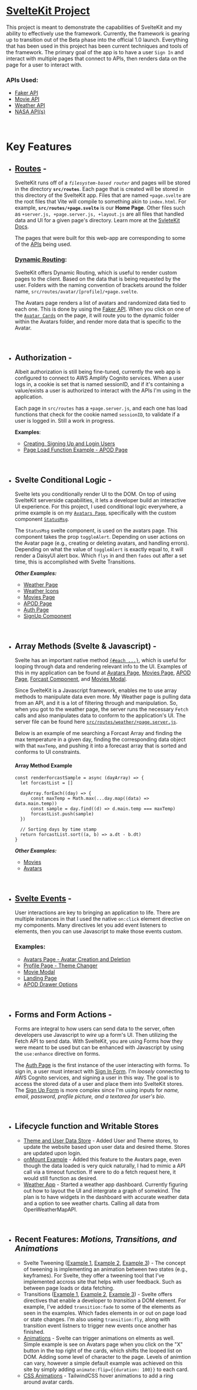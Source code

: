 # [SvelteKit Project](https://dgm3790-sveltekit.vercel.app/)

This project is meant to demonstrate the capabilities of SvelteKit and my ability to effectively use the framework. Currently, the framework is gearing up to transition out of the Beta phase into the official 1.0 launch. Everything that has been used in this project has been current techniques and tools of the framework. The primary goal of the app is to have a user `Sign In` and interact with multiple pages that connect to APIs, then renders data on the page for a user to interact with.

### APIs Used:

- [Faker API](https://fakerjs.dev/)
- [Movie API](https://www.omdbapi.com/)
- [Weather API](https://openweathermap.org/api)
- [NASA API(s)](https://api.nasa.gov/)

<br>

# Key Features

- ## **[Routes](https://github.com/ayodyln/DGM3790-SvelteKit/tree/master/src/routes)** -

  SvelteKit runs off of a _`filesystem-based router`_ and pages will be stored in the directory **`src/routes`**. Each page that is created will be stored in this directory of the SvelteKit app. Files that are named `+page.svelte` are the root files that Vite will compile to something akin to `index.html`. For example, **`src/routes/+page.svelte`** is our **Home Page**. Other files such as `+server.js, +page.server.js, +layout.js` are all files that handled data and UI for a given page's directory. Learn more at the [SvleteKit Docs](https://kit.svelte.dev/docs/routing).

  The pages that were built for this web-app are corresponding to some of the [APIs](#apis-used) being used.

  ### **[Dynamic Routing](https://github.com/ayodyln/DGM3790-SvelteKit/tree/master/src/routes/avatars)**:

  SvelteKit offers Dynamic Routing, which is useful to render custom pages to the client. Based on the data that is being requested by the user. Folders with the naming convention of brackets around the folder name, `src/routes/avatar/[profile]/+page.svelte`.

  The Avatars page renders a list of avatars and randomized data tied to each one. This is done by using the [Faker API](#apis-used). When you click on one of the [`Avatar Cards`](https://github.com/ayodyln/DGM3790-SvelteKit/blob/master/src/routes/avatars/%2Bpage.svelte) on the page, it will route you to the dynamic folder within the Avatars folder, and render more data that is specific to the Avatar.

<br>

- ## **Authorization** -

  Albeit authorization is still being fine-tuned, currently the web app is configured to connect to AWS Amplify Cognito services. When a user logs in, a cookie is set that is named sessionID, and if it's containing a value/exists a user is authorized to interact with the APIs I'm using in the application.

  Each page in `src/routes` has a `+page.server.js`, and each one has load functions that check for the cookie named `sessionID`, to validate if a user is logged in. Still a work in progress.

  **Examples**:

  - [Creating, Signing Up and Login Users](https://github.com/ayodyln/DGM3790-SvelteKit/blob/master/src/routes/Auth/%2Bpage.server.js)
  - [Page Load Function Example - APOD Page](https://github.com/ayodyln/DGM3790-SvelteKit/blob/master/src/routes/apod/%2Bpage.server.js)

<br>

- ## **Svelte Conditional Logic** -

  Svelte lets you conditionally render UI to the DOM. On top of using SvelteKit serverside capabilities, it lets a developer build an interactive UI experience. For this project, I used conditional logic everywhere, a prime example is on my [`Avatars Page`](https://github.com/ayodyln/DGM3790-SvelteKit/blob/master/src/routes/avatars/%2Bpage.svelte), specifically with the custom component [`StatusMsg`](https://github.com/ayodyln/DGM3790-SvelteKit/blob/master/src/lib/components/Avatar/StatusMsg.svelte).

  The `StatusMsg` svelte component, is used on the avatars page. This component takes the prop `toggleAlert`. Depending on user actions on the Avatar page (e.g., creating or deleting avatars, and handling errors). Depending on what the value of `toggleAlert` is exactly equal to, it will render a DaisyUI alert box. Which `flys` in and then `fades` out after a set time, this is accomplished with Svelte Transitions.

  _**Other Examples:**_

  - [Weather Page](https://github.com/ayodyln/DGM3790-SvelteKit/blob/master/src/routes/weather/%2Bpage.svelte)
  - [Weather Icons](https://github.com/ayodyln/DGM3790-SvelteKit/blob/master/src/lib/components/weather/CurrentWeather/WeatherIcon.svelte)
  - [Movies Page](https://github.com/ayodyln/DGM3790-SvelteKit/blob/master/src/routes/movies/%2Bpage.svelte)
  - [APOD Page](https://github.com/ayodyln/DGM3790-SvelteKit/blob/master/src/routes/apod/%2Bpage.svelte)
  - [Auth Page](https://github.com/ayodyln/DGM3790-SvelteKit/blob/master/src/routes/Auth/%2Bpage.svelte)
  - [SignUp Component](https://github.com/ayodyln/DGM3790-SvelteKit/blob/master/src/lib/components/AuthComponent/SignUp/SignUp.svelte)

<br>

- ## **Array Methods (Svelte & Javascript)** -

  Svelte has an important native method [`{#each ...}`](https://svelte.dev/docs#template-syntax-each), which is useful for looping through data and rendering relevant info to the UI. Examples of this in my application can be found at [Avatars Page](https://github.com/ayodyln/DGM3790-SvelteKit/blob/master/src/routes/avatars/%2Bpage.svelte), [Movies Page](https://github.com/ayodyln/DGM3790-SvelteKit/blob/master/src/routes/movies/%2Bpage.svelte), [APOD Page](https://github.com/ayodyln/DGM3790-SvelteKit/blob/master/src/routes/apod/%2Bpage.svelte), [Forcast Component](https://github.com/ayodyln/DGM3790-SvelteKit/blob/master/src/lib/components/weather/CurrentWeather/Forcast.svelte), and [Movies Modal](https://github.com/ayodyln/DGM3790-SvelteKit/blob/master/src/lib/components/MovieModal/MovieModal.svelte).

  Since SvelteKit is a Javascript framework, enables me to use array methods to manipulate data even more. My Weather page is pulling data from an API, and it is a lot of filtering through and manipulation. So, when you got to the weather page, the server runs the necessary `Fetch` calls and also manipulates data to conform to the application's UI. The server file can be found here [`src/routes/weather/+page.server.js`](https://github.com/ayodyln/DGM3790-SvelteKit/blob/master/src/routes/weather/%2Bpage.server.js).

  Below is an example of me searching a Forcast Array and finding the max temperature in a given day, finding the corresponding data object with that `maxTemp`, and pushing it into a forecast array that is sorted and conforms to UI constraints.

  #### **Array Method Example**

  ```JS
  const renderForcastSample = async (dayArray) => {
  	let forcastList = []

  	dayArray.forEach((day) => {
  		const maxTemp = Math.max(...day.map((data) => data.main.temp))
  		const sample = day.find((d) => d.main.temp === maxTemp)
  		forcastList.push(sample)
  	})

  	// Sorting days by time stamp
  	return forcastList.sort((a, b) => a.dt - b.dt)
  }
  ```

  _**Other Examples:**_

  - [Movies](https://github.com/ayodyln/DGM3790-SvelteKit/blob/master/src/routes/movies/%2Bpage.server.js)
  - [Avatars](https://github.com/ayodyln/DGM3790-SvelteKit/blob/master/src/routes/avatars/%2Bpage.server.js)

<br>

- ## **[Svelte Events](https://svelte.dev/docs#template-syntax-element-directives)** -

  User interactions are key to bringing an application to life. There are multiple instances in that I used the native `on:click` element directive on my components. Many directives let you add event listeners to elements, then you can use Javascript to make those events custom.

  ### Examples:

  - [Avatars Page - Avatar Creation and Deletion](https://github.com/ayodyln/DGM3790-SvelteKit/blob/master/src/routes/avatars/%2Bpage.svelte)
  - [Profile Page - Theme Changer](https://github.com/ayodyln/DGM3790-SvelteKit/blob/master/src/routes/profile/%2Bpage.svelte)
  - [Movie Modal](https://github.com/ayodyln/DGM3790-SvelteKit/blob/master/src/lib/components/MovieModal/MovieModal.svelte)
  - [Landing Page](https://github.com/ayodyln/DGM3790-SvelteKit/blob/master/src/routes/%2Bpage.svelte)
  - [APOD Drawer Options](https://github.com/ayodyln/DGM3790-SvelteKit/blob/master/src/routes/avatars/%2Bpage.svelte)

<br>

- ## **Forms and Form Actions** -

  Forms are integral to how users can send data to the server, often developers use Javascript to _wire_ up a form's UI. Then utilizing the Fetch API to send data. With SvelteKit, you are using Forms how they were meant to be used but can be enhanced with Javascript by using the `use:enhance` directive on forms.

  The [Auth Page](https://github.com/ayodyln/DGM3790-SvelteKit/blob/master/src/routes/Auth/%2Bpage.svelte) is the first instance of the user interacting with forms. To sign in, a user must interact with [Sign In Form](https://github.com/ayodyln/DGM3790-SvelteKit/blob/master/src/lib/components/AuthComponent/SignIn/SignIn.svelte). I'm _loosely_ connecting to AWS Cognito services, and signing a user in this way. The goal is to access the stored data of a user and place them into SvelteKit stores. The [Sign Up Form](https://github.com/ayodyln/DGM3790-SvelteKit/blob/master/src/lib/components/AuthComponent/SignUp/SignUp.svelte) is more complex since I'm using inputs for _name, email, password, profile picture, and a textarea for user's bio_.

<br>

- ## **Lifecycle function and Writable Stores**
  - [Theme and User Data Store](https://github.com/ayodyln/DGM3790-SvelteKit/tree/master/src/lib/stores) - Added User and Theme stores, to update the website based upon user data and desired theme. Stores are updated upon login.
  - [onMount Example](https://github.com/ayodyln/DGM3790-SvelteKit/blob/master/src/routes/avatars/%2Bpage.svelte) - Added this feature to the Avatars page, even though the data loaded is very quick naturally, I had to mimic a API call via a timeout function. If were to do a fetch request here, it would still function as desired.
  - [Weather App](https://github.com/ayodyln/DGM3790-SvelteKit/tree/master/src/routes/weather) - Started a weather app dashboard. Currently figuring out how to layout the UI and intergrate a graph of somekind. The plan is to have widgets in the dashboard with accurate weather data and a option to see weather charts. Calling all data from OpenWeatherMapAPI.

<br>

- ## Recent Features: **_Motions, Transitions, and Animations_**

  - Svelte Tweening ([Example 1](https://github.com/ayodyln/DGM3790-SvelteKit/blob/master/src/routes/weather/%2Bpage.svelte), [Example 2](https://github.com/ayodyln/DGM3790-SvelteKit/blob/master/src/lib/components/loadingPage/LoadingPage.svelte), [Example 3](https://github.com/ayodyln/DGM3790-SvelteKit/blob/master/src/lib/components/weather/CurrentWeather/Forcast.svelte)) - The concept of tweening is implementing an animation between two states (e.g., keyframes). For Svelte, they offer a tweening tool that I've implemented accross site that helps with user feedback. Such as between page loads or data fetching.
  - Transitions ([Example 1](https://github.com/ayodyln/DGM3790-SvelteKit/blob/master/src/routes/weather/%2Bpage.svelte), [Example 2](https://github.com/ayodyln/DGM3790-SvelteKit/blob/master/src/routes/avatars/%2Bpage.svelte), [Example 3](https://github.com/ayodyln/DGM3790-SvelteKit/blob/master/src/routes/avatars/%5Bprofile%5D/%2Bpage.svelte)) - Svelte offers directives that enable a developer to _transition_ a DOM element. For example, I've added `transition:fade` to some of the elements as seen in the examples. Which fades elements in or out on page load or state changes. I'm also useing `transition:fly`, along with transition event listners to trigger new events once another has finished.
  - [Animations](https://github.com/ayodyln/DGM3790-SvelteKit/blob/master/src/routes/avatars/%2Bpage.svelte) - Svelte can trigger animations on elments as well. Simple example is see on Avatars page when you click on the "X" button in the top right of the cards, which shifts the looped list on DOM. Adding some level of character to the page. Levels of animtion can vary, however a simple default example was achieved on this site by simply adding `animate:flip={{duration: 100}}` to each card.
  - [CSS Animations](https://github.com/ayodyln/DGM3790-SvelteKit/blob/master/src/routes/avatars/%2Bpage.svelte) - TailwindCSS hover animations to add a ring around avatar cards.

<br>
